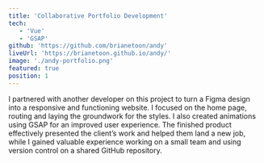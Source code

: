 ```yaml
---
title: 'Collaborative Portfolio Development'
tech:
   - 'Vue'
   - 'GSAP'
github: 'https://github.com/brianetoon/andy'
liveUrl: 'https://brianetoon.github.io/andy/'
image: './andy-portfolio.png'
featured: true
position: 1
---
```


I partnered with another developer on this project to turn a Figma design into a responsive and functioning website. I focused on the home page, routing and laying the groundwork for the styles. I also created animations using GSAP for an improved user experience. The finished product effectively presented the client’s work and helped them land a new job, while I gained valuable experience working on a small team and using version control on a shared GitHub repository.